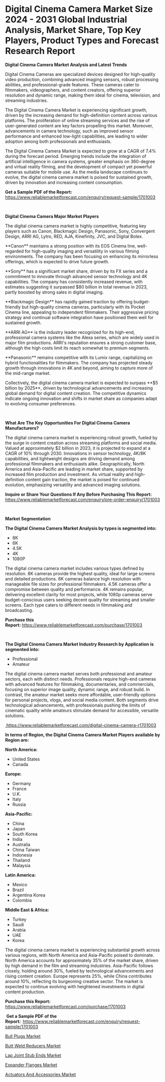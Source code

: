 <p><h1>Digital Cinema Camera Market Size 2024 - 2031 Global Industrial Analysis, Market Share, Top Key Players, Product Types and Forecast Research Report</h1></p><p><strong>Digital Cinema Camera Market Analysis and Latest Trends</strong></p>
<p><p>Digital Cinema Cameras are specialized devices designed for high-quality video production, combining advanced imaging sensors, robust processing abilities, and professional-grade features. These cameras cater to filmmakers, videographers, and content creators, offering superior resolution and dynamic range, making them ideal for cinema, television, and streaming industries.</p><p>The Digital Cinema Camera Market is experiencing significant growth, driven by the increasing demand for high-definition content across various platforms. The proliferation of online streaming services and the rise of user-generated content are key factors propelling this market. Moreover, advancements in camera technology, such as improved sensor performance and enhanced low-light capabilities, are leading to wider adoption among both professionals and enthusiasts.</p><p>The Digital Cinema Camera Market is expected to grow at a CAGR of 7.4% during the forecast period. Emerging trends include the integration of artificial intelligence in camera systems, greater emphasis on 360-degree and virtual reality filming, and the development of compact yet powerful cameras suitable for mobile use. As the media landscape continues to evolve, the digital cinema camera market is poised for sustained growth, driven by innovation and increasing content consumption.</p></p>
<p><strong>Get a Sample PDF of the Report:&nbsp;</strong> <a href="https://www.reliablemarketforecast.com/enquiry/request-sample/1701003?utm_campaign=1567&utm_medium=2&utm_source=Github&utm_content=ia&utm_term=21102024&utm_id=digital-cinema-camera">https://www.reliablemarketforecast.com/enquiry/request-sample/1701003</a></p>
<p>&nbsp;</p>
<p><strong>Digital Cinema Camera Major Market Players</strong></p>
<p><p>The digital cinema camera market is highly competitive, featuring key players such as Canon, Blackmagic Design, Panasonic, Sony, Convergent Design, ARRI AG, Lytro, RED, AJA, Kinefinity, JVC, and Digital Bolex. </p><p>**Canon** maintains a strong position with its EOS Cinema line, well-regarded for high-quality imaging and versatility in various filming environments. The company has been focusing on enhancing its mirrorless offerings, which is expected to drive future growth. </p><p>**Sony** has a significant market share, driven by its FX series and a commitment to innovate through advanced sensor technology and 4K capabilities. The company has consistently increased revenue, with estimates suggesting it surpassed $80 billion in total revenue in 2023, partly boosted by strong sales in digital imaging.</p><p>**Blackmagic Design** has rapidly gained traction by offering budget-friendly but high-quality cinema cameras, particularly with its Pocket Cinema line, appealing to independent filmmakers. Their aggressive pricing strategy and continual software integration have positioned them well for sustained growth.</p><p>**ARRI AG** is the industry leader recognized for its high-end, professional camera systems like the Alexa series, which are widely used in major film productions. ARRI's reputation ensures a strong customer base, although the high costs limit its reach somewhat to premium segments.</p><p>**Panasonic** remains competitive with its Lumix range, capitalizing on hybrid functionalities for filmmakers. The company has projected steady growth through innovations in 4K and beyond, aiming to capture more of the mid-range market.</p><p>Collectively, the digital cinema camera market is expected to surpass **$5 billion by 2025**, driven by technological advancements and increasing global demand for digital content creation. The competitive dynamics indicate ongoing innovation and shifts in market share as companies adapt to evolving consumer preferences.</p></p>
<p>&nbsp;</p>
<p><strong>What Are The Key Opportunities For Digital Cinema Camera Manufacturers?</strong></p>
<p><p>The digital cinema camera market is experiencing robust growth, fueled by the surge in content creation across streaming platforms and social media. Valued at approximately $2 billion in 2023, it is projected to expand at a CAGR of 10% through 2030. Innovations in sensor technology, 4K/8K capabilities, and lightweight designs are driving demand among professional filmmakers and enthusiasts alike. Geographically, North America and Asia-Pacific are leading in market share, supported by increased film production and investment. As virtual reality and high-definition content gain traction, the market is poised for continued evolution, emphasizing versatility and advanced imaging solutions.</p></p>
<p><strong>Inquire or Share Your Questions If Any Before Purchasing This Report:</strong> <a href="https://www.reliablemarketforecast.com/enquiry/pre-order-enquiry/1701003?utm_campaign=1567&utm_medium=2&utm_source=Github&utm_content=ia&utm_term=21102024&utm_id=digital-cinema-camera">https://www.reliablemarketforecast.com/enquiry/pre-order-enquiry/1701003</a></p>
<p>&nbsp;</p>
<p><strong>Market Segmentation</strong></p>
<p><strong>The Digital Cinema Camera Market Analysis by types is segmented into:</strong></p>
<p><ul><li>8K</li><li>6K</li><li>4.5K</li><li>4K</li><li>1080P</li></ul></p>
<p><p>The digital cinema camera market includes various types defined by resolution. 8K cameras provide the highest quality, ideal for large screens and detailed productions. 6K cameras balance high resolution with manageable file sizes for professional filmmakers. 4.5K cameras offer a compromise between quality and performance. 4K remains popular, delivering excellent clarity for most projects, while 1080p cameras serve budget-conscious users seeking decent quality for streaming and smaller screens. Each type caters to different needs in filmmaking and broadcasting.</p></p>
<p><strong>Purchase this Report:&nbsp;</strong><a href="https://www.reliablemarketforecast.com/purchase/1701003?utm_campaign=1567&utm_medium=2&utm_source=Github&utm_content=ia&utm_term=21102024&utm_id=digital-cinema-camera">https://www.reliablemarketforecast.com/purchase/1701003</a></p>
<p>&nbsp;</p>
<p><strong>The Digital Cinema Camera Market Industry Research by Application is segmented into:</strong></p>
<p><ul><li>Professional</li><li>Amateur</li></ul></p>
<p><p>The digital cinema camera market serves both professional and amateur sectors, each with distinct needs. Professionals require high-end cameras with advanced features for filmmaking, documentaries, and commercials, focusing on superior image quality, dynamic range, and robust build. In contrast, the amateur market seeks more affordable, user-friendly options for personal projects, vlogs, and social media content. Both segments drive technological advancements, with professionals pushing the limits of cinematic quality while amateurs stimulate demand for accessible, versatile solutions.</p></p>
<p><a href="https://www.reliablemarketforecast.com/digital-cinema-camera-r1701003?utm_campaign=1567&utm_medium=2&utm_source=Github&utm_content=ia&utm_term=21102024&utm_id=digital-cinema-camera">&nbsp;https://www.reliablemarketforecast.com/digital-cinema-camera-r1701003</a></p>
<p><strong>In terms of Region, the Digital Cinema Camera Market Players available by Region are:</strong></p>
<p>
    <p> <strong> North America: </strong>
        <ul>
            <li>United States</li>
            <li>Canada</li>
        </ul>
        </p> 
    <p> <strong> Europe: </strong>
        <ul>
            <li>Germany</li>
            <li>France</li>
            <li>U.K.</li>
            <li>Italy</li>
            <li>Russia</li>
        </ul>
        </p> 
    <p> <strong> Asia-Pacific: </strong>
        <ul>
            <li>China</li>
            <li>Japan</li>
            <li>South Korea</li>
            <li>India</li>
            <li>Australia</li>
            <li>China Taiwan</li>
            <li>Indonesia</li>
            <li>Thailand</li>
            <li>Malaysia</li>
        </ul>
        </p> 
    <p> <strong> Latin America: </strong>
        <ul>
            <li>Mexico</li>
            <li>Brazil</li>
            <li>Argentina Korea</li>
            <li>Colombia</li>
        </ul>
        </p> 
    <p> <strong> Middle East & Africa: </strong>
        <ul>
            <li>Turkey</li>
            <li>Saudi</li>
            <li>Arabia</li>
            <li>UAE</li>
            <li>Korea</li>
        </ul>
    </p>
    </p>
<p><p>The digital cinema camera market is experiencing substantial growth across various regions, with North America and Asia-Pacific poised to dominate. North America accounts for approximately 35% of the market share, driven by high demand in the film and streaming industries. Asia-Pacific follows closely, holding around 30%, fueled by technological advancements and rising content creation. Europe represents 25%, while China contributes around 10%, reflecting its burgeoning creative sector. The market is expected to continue evolving with heightened investments in digital content production.</p></p>
<p><strong>Purchase this Report: </strong><a href="https://www.reliablemarketforecast.com/purchase/1701003?utm_campaign=1567&utm_medium=2&utm_source=Github&utm_content=ia&utm_term=21102024&utm_id=digital-cinema-camera">https://www.reliablemarketforecast.com/purchase/1701003</a></p>
<p>&nbsp;<strong>Get a Sample PDF of the Report:&nbsp;&nbsp;</strong><a href="https://www.reliablemarketforecast.com/enquiry/request-sample/1701003?utm_campaign=1567&utm_medium=2&utm_source=Github&utm_content=ia&utm_term=21102024&utm_id=digital-cinema-camera">https://www.reliablemarketforecast.com/enquiry/request-sample/1701003</a></p>
<p><strong></strong></p>
<p><p><a href="https://www.linkedin.com/pulse/bull-plugs-market-indicators-size-regional-breakdown-q57ac?utm_campaign=1567&utm_medium=2&utm_source=Github&utm_content=ia&utm_term=21102024&utm_id=digital-cinema-camera">Bull Plugs Market</a></p><p><a href="https://www.linkedin.com/pulse/butt-weld-reducers-market-share-analysis-growth-trends-forecasts-0lutc?utm_campaign=1567&utm_medium=2&utm_source=Github&utm_content=ia&utm_term=21102024&utm_id=digital-cinema-camera">Butt Weld Reducers Market</a></p><p><a href="https://www.linkedin.com/pulse/lap-joint-stub-ends-market-outlook-current-assessment-future-gn4cc?utm_campaign=1567&utm_medium=2&utm_source=Github&utm_content=ia&utm_term=21102024&utm_id=digital-cinema-camera">Lap Joint Stub Ends Market</a></p><p><a href="https://www.linkedin.com/pulse/expander-flanges-market-outlook-current-assessment-future-projections-gjnfc?utm_campaign=1567&utm_medium=2&utm_source=Github&utm_content=ia&utm_term=21102024&utm_id=digital-cinema-camera">Expander Flanges Market</a></p><p><a href="https://www.linkedin.com/pulse/emerging-opportunities-challenges-global-actuators-accessories-7zlvc?utm_campaign=1567&utm_medium=2&utm_source=Github&utm_content=ia&utm_term=21102024&utm_id=digital-cinema-camera">Actuators And Accessories Market</a></p></p>